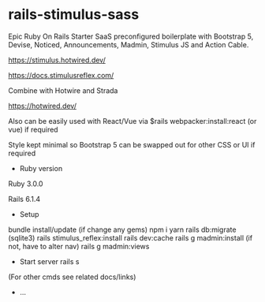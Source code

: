 # rails-stimulus-sass

Epic Ruby On Rails Starter SaaS preconfigured boilerplate with Bootstrap 5, Devise, Noticed, Announcements, Madmin, Stimulus JS and Action Cable.

https://stimulus.hotwired.dev/

https://docs.stimulusreflex.com/

Combine with Hotwire and Strada

https://hotwired.dev/

Also can be easily used with React/Vue via $rails webpacker:install:react (or vue) if required

Style kept minimal so Bootstrap 5 can be swapped out for other CSS or UI if required

* Ruby version

Ruby 3.0.0

Rails 6.1.4

* Setup

 bundle install/update (if change any gems)
 npm i
 yarn
 rails db:migrate  (sqlite3)
 rails stimulus_reflex:install
 rails dev:cache
 rails g madmin:install  (if not, have to alter nav)
 rails g madmin:views

* Start server
 rails s

(For other cmds see  related docs/links)



* ...
